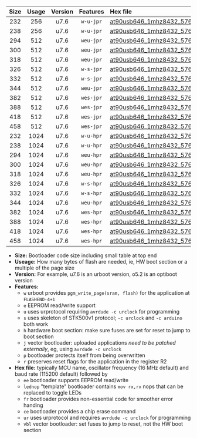 |Size|Usage|Version|Features|Hex file|
|:-:|:-:|:-:|:-:|:--|
|232|256|u7.6|`w-u-jpr`|[at90usb646_1mhz8432_57600bps_ur_vbl.hex](https://raw.githubusercontent.com/stefanrueger/urboot/main//at90usb646_1mhz8432_57600bps_ur_vbl.hex)|
|238|256|u7.6|`w-u-jpr`|[at90usb646_1mhz8432_57600bps_lednop_ur_vbl.hex](https://raw.githubusercontent.com/stefanrueger/urboot/main//at90usb646_1mhz8432_57600bps_lednop_ur_vbl.hex)|
|294|512|u7.6|`weu-jpr`|[at90usb646_1mhz8432_57600bps_ee_ur_vbl.hex](https://raw.githubusercontent.com/stefanrueger/urboot/main//at90usb646_1mhz8432_57600bps_ee_ur_vbl.hex)|
|300|512|u7.6|`weu-jpr`|[at90usb646_1mhz8432_57600bps_ee_lednop_ur_vbl.hex](https://raw.githubusercontent.com/stefanrueger/urboot/main//at90usb646_1mhz8432_57600bps_ee_lednop_ur_vbl.hex)|
|318|512|u7.6|`weu-jpr`|[at90usb646_1mhz8432_57600bps_ee_lednop_fr_ur_vbl.hex](https://raw.githubusercontent.com/stefanrueger/urboot/main//at90usb646_1mhz8432_57600bps_ee_lednop_fr_ur_vbl.hex)|
|326|512|u7.6|`w-s-jpr`|[at90usb646_1mhz8432_57600bps_vbl.hex](https://raw.githubusercontent.com/stefanrueger/urboot/main//at90usb646_1mhz8432_57600bps_vbl.hex)|
|332|512|u7.6|`w-s-jpr`|[at90usb646_1mhz8432_57600bps_lednop_vbl.hex](https://raw.githubusercontent.com/stefanrueger/urboot/main//at90usb646_1mhz8432_57600bps_lednop_vbl.hex)|
|344|512|u7.6|`weu-jpr`|[at90usb646_1mhz8432_57600bps_ee_lednop_fr_ce_ur_vbl.hex](https://raw.githubusercontent.com/stefanrueger/urboot/main//at90usb646_1mhz8432_57600bps_ee_lednop_fr_ce_ur_vbl.hex)|
|382|512|u7.6|`wes-jpr`|[at90usb646_1mhz8432_57600bps_ee_vbl.hex](https://raw.githubusercontent.com/stefanrueger/urboot/main//at90usb646_1mhz8432_57600bps_ee_vbl.hex)|
|388|512|u7.6|`wes-jpr`|[at90usb646_1mhz8432_57600bps_ee_lednop_vbl.hex](https://raw.githubusercontent.com/stefanrueger/urboot/main//at90usb646_1mhz8432_57600bps_ee_lednop_vbl.hex)|
|418|512|u7.6|`wes-jpr`|[at90usb646_1mhz8432_57600bps_ee_lednop_fr_vbl.hex](https://raw.githubusercontent.com/stefanrueger/urboot/main//at90usb646_1mhz8432_57600bps_ee_lednop_fr_vbl.hex)|
|458|512|u7.6|`wes-jpr`|[at90usb646_1mhz8432_57600bps_ee_lednop_fr_ce_vbl.hex](https://raw.githubusercontent.com/stefanrueger/urboot/main//at90usb646_1mhz8432_57600bps_ee_lednop_fr_ce_vbl.hex)|
|232|1024|u7.6|`w-u-hpr`|[at90usb646_1mhz8432_57600bps_ur.hex](https://raw.githubusercontent.com/stefanrueger/urboot/main//at90usb646_1mhz8432_57600bps_ur.hex)|
|238|1024|u7.6|`w-u-hpr`|[at90usb646_1mhz8432_57600bps_lednop_ur.hex](https://raw.githubusercontent.com/stefanrueger/urboot/main//at90usb646_1mhz8432_57600bps_lednop_ur.hex)|
|294|1024|u7.6|`weu-hpr`|[at90usb646_1mhz8432_57600bps_ee_ur.hex](https://raw.githubusercontent.com/stefanrueger/urboot/main//at90usb646_1mhz8432_57600bps_ee_ur.hex)|
|300|1024|u7.6|`weu-hpr`|[at90usb646_1mhz8432_57600bps_ee_lednop_ur.hex](https://raw.githubusercontent.com/stefanrueger/urboot/main//at90usb646_1mhz8432_57600bps_ee_lednop_ur.hex)|
|318|1024|u7.6|`weu-hpr`|[at90usb646_1mhz8432_57600bps_ee_lednop_fr_ur.hex](https://raw.githubusercontent.com/stefanrueger/urboot/main//at90usb646_1mhz8432_57600bps_ee_lednop_fr_ur.hex)|
|326|1024|u7.6|`w-s-hpr`|[at90usb646_1mhz8432_57600bps.hex](https://raw.githubusercontent.com/stefanrueger/urboot/main//at90usb646_1mhz8432_57600bps.hex)|
|332|1024|u7.6|`w-s-hpr`|[at90usb646_1mhz8432_57600bps_lednop.hex](https://raw.githubusercontent.com/stefanrueger/urboot/main//at90usb646_1mhz8432_57600bps_lednop.hex)|
|344|1024|u7.6|`weu-hpr`|[at90usb646_1mhz8432_57600bps_ee_lednop_fr_ce_ur.hex](https://raw.githubusercontent.com/stefanrueger/urboot/main//at90usb646_1mhz8432_57600bps_ee_lednop_fr_ce_ur.hex)|
|382|1024|u7.6|`wes-hpr`|[at90usb646_1mhz8432_57600bps_ee.hex](https://raw.githubusercontent.com/stefanrueger/urboot/main//at90usb646_1mhz8432_57600bps_ee.hex)|
|388|1024|u7.6|`wes-hpr`|[at90usb646_1mhz8432_57600bps_ee_lednop.hex](https://raw.githubusercontent.com/stefanrueger/urboot/main//at90usb646_1mhz8432_57600bps_ee_lednop.hex)|
|418|1024|u7.6|`wes-hpr`|[at90usb646_1mhz8432_57600bps_ee_lednop_fr.hex](https://raw.githubusercontent.com/stefanrueger/urboot/main//at90usb646_1mhz8432_57600bps_ee_lednop_fr.hex)|
|458|1024|u7.6|`wes-hpr`|[at90usb646_1mhz8432_57600bps_ee_lednop_fr_ce.hex](https://raw.githubusercontent.com/stefanrueger/urboot/main//at90usb646_1mhz8432_57600bps_ee_lednop_fr_ce.hex)|

- **Size:** Bootloader code size including small table at top end
- **Useage:** How many bytes of flash are needed, ie, HW boot section or a multiple of the page size
- **Version:** For example, u7.6 is an urboot version, o5.2 is an optiboot version
- **Features:**
  + `w` urboot provides `pgm_write_page(sram, flash)` for the application at `FLASHEND-4+1`
  + `e` EEPROM read/write support
  + `u` uses urprotocol requiring `avrdude -c urclock` for programming
  + `s` uses skeleton of STK500v1 protocol; `-c urclock` and `-c arduino` both work
  + `h` hardware boot section: make sure fuses are set for reset to jump to boot section
  + `j` vector bootloader: uploaded applications *need to be patched externally*, eg, using `avrdude -c urclock`
  + `p` bootloader protects itself from being overwritten
  + `r` preserves reset flags for the application in the register R2
- **Hex file:** typically MCU name, oscillator frequency (16 MHz default) and baud rate (115200 default) followed by
  + `ee` bootloader supports EEPROM read/write
  + `lednop` "template" bootloader contains `mov rx,rx` nops that can be replaced to toggle LEDs
  + `fr` bootloader provides non-essential code for smoother error handing
  + `ce` bootloader provides a chip erase command
  + `ur` uses urprotocol and requires `avrdude -c urclock` for programming
  + `vbl` vector bootloader: set fuses to jump to reset, not the HW boot section

